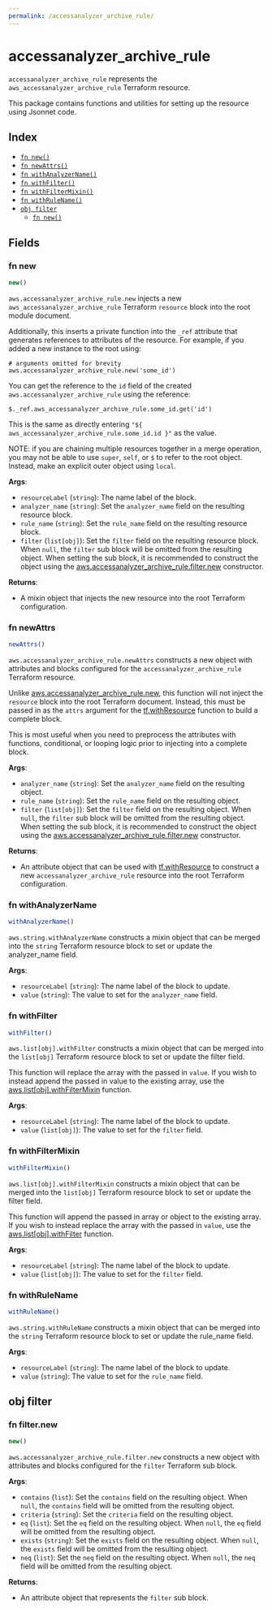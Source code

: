 ```yaml
---
permalink: /accessanalyzer_archive_rule/
---
```


# accessanalyzer_archive_rule

`accessanalyzer_archive_rule` represents the `aws_accessanalyzer_archive_rule` Terraform resource.



This package contains functions and utilities for setting up the resource using Jsonnet code.


## Index

* [`fn new()`](#fn-new)
* [`fn newAttrs()`](#fn-newattrs)
* [`fn withAnalyzerName()`](#fn-withanalyzername)
* [`fn withFilter()`](#fn-withfilter)
* [`fn withFilterMixin()`](#fn-withfiltermixin)
* [`fn withRuleName()`](#fn-withrulename)
* [`obj filter`](#obj-filter)
  * [`fn new()`](#fn-filternew)

## Fields

### fn new

```ts
new()
```


`aws.accessanalyzer_archive_rule.new` injects a new `aws_accessanalyzer_archive_rule` Terraform `resource`
block into the root module document.

Additionally, this inserts a private function into the `_ref` attribute that generates references to attributes of the
resource. For example, if you added a new instance to the root using:

    # arguments omitted for brevity
    aws.accessanalyzer_archive_rule.new('some_id')

You can get the reference to the `id` field of the created `aws.accessanalyzer_archive_rule` using the reference:

    $._ref.aws_accessanalyzer_archive_rule.some_id.get('id')

This is the same as directly entering `"${ aws_accessanalyzer_archive_rule.some_id.id }"` as the value.

NOTE: if you are chaining multiple resources together in a merge operation, you may not be able to use `super`, `self`,
or `$` to refer to the root object. Instead, make an explicit outer object using `local`.

**Args**:
  - `resourceLabel` (`string`): The name label of the block.
  - `analyzer_name` (`string`): Set the `analyzer_name` field on the resulting resource block.
  - `rule_name` (`string`): Set the `rule_name` field on the resulting resource block.
  - `filter` (`list[obj]`): Set the `filter` field on the resulting resource block. When `null`, the `filter` sub block will be omitted from the resulting object. When setting the sub block, it is recommended to construct the object using the [aws.accessanalyzer_archive_rule.filter.new](#fn-filternew) constructor.

**Returns**:
- A mixin object that injects the new resource into the root Terraform configuration.


### fn newAttrs

```ts
newAttrs()
```


`aws.accessanalyzer_archive_rule.newAttrs` constructs a new object with attributes and blocks configured for the `accessanalyzer_archive_rule`
Terraform resource.

Unlike [aws.accessanalyzer_archive_rule.new](#fn-new), this function will not inject the `resource`
block into the root Terraform document. Instead, this must be passed in as the `attrs` argument for the
[tf.withResource](https://github.com/tf-libsonnet/core/tree/main/docs#fn-withresource) function to build a complete block.

This is most useful when you need to preprocess the attributes with functions, conditional, or looping logic prior to
injecting into a complete block.

**Args**:
  - `analyzer_name` (`string`): Set the `analyzer_name` field on the resulting object.
  - `rule_name` (`string`): Set the `rule_name` field on the resulting object.
  - `filter` (`list[obj]`): Set the `filter` field on the resulting object. When `null`, the `filter` sub block will be omitted from the resulting object. When setting the sub block, it is recommended to construct the object using the [aws.accessanalyzer_archive_rule.filter.new](#fn-filternew) constructor.

**Returns**:
  - An attribute object that can be used with [tf.withResource](https://github.com/tf-libsonnet/core/tree/main/docs#fn-withresource) to construct a new `accessanalyzer_archive_rule` resource into the root Terraform configuration.


### fn withAnalyzerName

```ts
withAnalyzerName()
```

`aws.string.withAnalyzerName` constructs a mixin object that can be merged into the `string`
Terraform resource block to set or update the analyzer_name field.



**Args**:
  - `resourceLabel` (`string`): The name label of the block to update.
  - `value` (`string`): The value to set for the `analyzer_name` field.


### fn withFilter

```ts
withFilter()
```

`aws.list[obj].withFilter` constructs a mixin object that can be merged into the `list[obj]`
Terraform resource block to set or update the filter field.

This function will replace the array with the passed in `value`. If you wish to instead append the
passed in value to the existing array, use the [aws.list[obj].withFilterMixin](TODO) function.


**Args**:
  - `resourceLabel` (`string`): The name label of the block to update.
  - `value` (`list[obj]`): The value to set for the `filter` field.


### fn withFilterMixin

```ts
withFilterMixin()
```

`aws.list[obj].withFilterMixin` constructs a mixin object that can be merged into the `list[obj]`
Terraform resource block to set or update the filter field.

This function will append the passed in array or object to the existing array. If you wish
to instead replace the array with the passed in `value`, use the [aws.list[obj].withFilter](TODO)
function.


**Args**:
  - `resourceLabel` (`string`): The name label of the block to update.
  - `value` (`list[obj]`): The value to set for the `filter` field.


### fn withRuleName

```ts
withRuleName()
```

`aws.string.withRuleName` constructs a mixin object that can be merged into the `string`
Terraform resource block to set or update the rule_name field.



**Args**:
  - `resourceLabel` (`string`): The name label of the block to update.
  - `value` (`string`): The value to set for the `rule_name` field.


## obj filter



### fn filter.new

```ts
new()
```


`aws.accessanalyzer_archive_rule.filter.new` constructs a new object with attributes and blocks configured for the `filter`
Terraform sub block.



**Args**:
  - `contains` (`list`): Set the `contains` field on the resulting object. When `null`, the `contains` field will be omitted from the resulting object.
  - `criteria` (`string`): Set the `criteria` field on the resulting object.
  - `eq` (`list`): Set the `eq` field on the resulting object. When `null`, the `eq` field will be omitted from the resulting object.
  - `exists` (`string`): Set the `exists` field on the resulting object. When `null`, the `exists` field will be omitted from the resulting object.
  - `neq` (`list`): Set the `neq` field on the resulting object. When `null`, the `neq` field will be omitted from the resulting object.

**Returns**:
  - An attribute object that represents the `filter` sub block.
